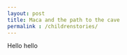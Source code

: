 ```yaml
---
layout: post
title: Maca and the path to the cave
permalink : /childrenstories/
---
```


Hello hello